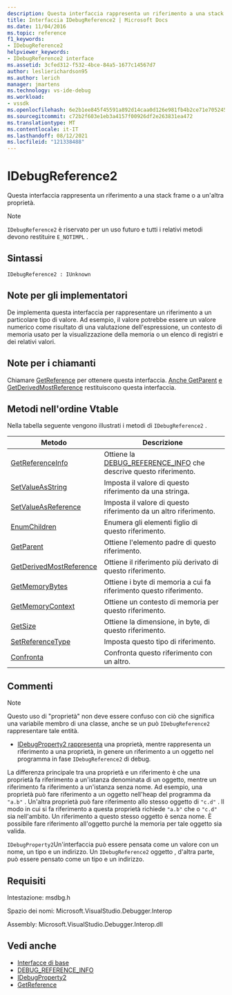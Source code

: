 ```yaml
---
description: Questa interfaccia rappresenta un riferimento a una stack frame o a un'altra proprietà.
title: Interfaccia IDebugReference2 | Microsoft Docs
ms.date: 11/04/2016
ms.topic: reference
f1_keywords:
- IDebugReference2
helpviewer_keywords:
- IDebugReference2 interface
ms.assetid: 3cfed312-f532-4bce-84a5-1677c14567d7
author: leslierichardson95
ms.author: lerich
manager: jmartens
ms.technology: vs-ide-debug
ms.workload:
- vssdk
ms.openlocfilehash: 6e2b1ee845f45591a892d14caa0d126e981fb4b2ce71e70524580370ce4ce2c1
ms.sourcegitcommit: c72b2f603e1eb3a4157f00926df2e263831ea472
ms.translationtype: MT
ms.contentlocale: it-IT
ms.lasthandoff: 08/12/2021
ms.locfileid: "121338488"
---
```

# <a name="idebugreference2"></a>IDebugReference2
Questa interfaccia rappresenta un riferimento a una stack frame o a un'altra proprietà.

> [!NOTE]
> `IDebugReference2` è riservato per un uso futuro e tutti i relativi metodi devono restituire `E_NOTIMPL` .

## <a name="syntax"></a>Sintassi

```
IDebugReference2 : IUnknown
```

## <a name="notes-for-implementers"></a>Note per gli implementatori
 De implementa questa interfaccia per rappresentare un riferimento a un particolare tipo di valore. Ad esempio, il valore potrebbe essere un valore numerico come risultato di una valutazione dell'espressione, un contesto di memoria usato per la visualizzazione della memoria o un elenco di registri e dei relativi valori.

## <a name="notes-for-callers"></a>Note per i chiamanti
 Chiamare [GetReference](../../../extensibility/debugger/reference/idebugproperty2-getreference.md) per ottenere questa interfaccia. [Anche GetParent](../../../extensibility/debugger/reference/idebugreference2-getparent.md) [e GetDerivedMostReference](../../../extensibility/debugger/reference/idebugreference2-getderivedmostreference.md) restituiscono questa interfaccia.

## <a name="methods-in-vtable-order"></a>Metodi nell'ordine Vtable
 Nella tabella seguente vengono illustrati i metodi di `IDebugReference2` .

|Metodo|Descrizione|
|------------|-----------------|
|[GetReferenceInfo](../../../extensibility/debugger/reference/idebugreference2-getreferenceinfo.md)|Ottiene la [DEBUG_REFERENCE_INFO](../../../extensibility/debugger/reference/debug-reference-info.md) che descrive questo riferimento.|
|[SetValueAsString](../../../extensibility/debugger/reference/idebugreference2-setvalueasstring.md)|Imposta il valore di questo riferimento da una stringa.|
|[SetValueAsReference](../../../extensibility/debugger/reference/idebugreference2-setvalueasreference.md)|Imposta il valore di questo riferimento da un altro riferimento.|
|[EnumChildren](../../../extensibility/debugger/reference/idebugreference2-enumchildren.md)|Enumera gli elementi figlio di questo riferimento.|
|[GetParent](../../../extensibility/debugger/reference/idebugreference2-getparent.md)|Ottiene l'elemento padre di questo riferimento.|
|[GetDerivedMostReference](../../../extensibility/debugger/reference/idebugreference2-getderivedmostreference.md)|Ottiene il riferimento più derivato di questo riferimento.|
|[GetMemoryBytes](../../../extensibility/debugger/reference/idebugreference2-getmemorybytes.md)|Ottiene i byte di memoria a cui fa riferimento questo riferimento.|
|[GetMemoryContext](../../../extensibility/debugger/reference/idebugreference2-getmemorycontext.md)|Ottiene un contesto di memoria per questo riferimento.|
|[GetSize](../../../extensibility/debugger/reference/idebugreference2-getsize.md)|Ottiene la dimensione, in byte, di questo riferimento.|
|[SetReferenceType](../../../extensibility/debugger/reference/idebugreference2-setreferencetype.md)|Imposta questo tipo di riferimento.|
|[Confronta](../../../extensibility/debugger/reference/idebugreference2-compare.md)|Confronta questo riferimento con un altro.|

## <a name="remarks"></a>Commenti

> [!NOTE]
> Questo uso di "proprietà" non deve essere confuso con ciò che significa una variabile membro di una classe, anche se un può `IDebugReference2` rappresentare tale entità.

- [IDebugProperty2 rappresenta](../../../extensibility/debugger/reference/idebugproperty2.md) una proprietà, mentre rappresenta un riferimento a una proprietà, in genere un riferimento a un oggetto nel programma in fase `IDebugReference2` di debug.

 La differenza principale tra una proprietà e un riferimento è che una proprietà fa riferimento a un'istanza denominata di un oggetto, mentre un riferimento fa riferimento a un'istanza senza nome. Ad esempio, una proprietà può fare riferimento a un oggetto nell'heap del programma da `"a.b"` . Un'altra proprietà può fare riferimento allo stesso oggetto di `"c.d"` . Il modo in cui si fa riferimento a questa proprietà richiede `"a.b"` che o `"c.d"` sia nell'ambito. Un riferimento a questo stesso oggetto è senza nome. È possibile fare riferimento all'oggetto purché la memoria per tale oggetto sia valida.

 `IDebugProperty2`Un'interfaccia può essere pensata come un valore con un nome, un tipo e un indirizzo. Un `IDebugReference2` oggetto , d'altra parte, può essere pensato come un tipo e un indirizzo.

## <a name="requirements"></a>Requisiti
 Intestazione: msdbg.h

 Spazio dei nomi: Microsoft.VisualStudio.Debugger.Interop

 Assembly: Microsoft.VisualStudio.Debugger.Interop.dll

## <a name="see-also"></a>Vedi anche
- [Interfacce di base](../../../extensibility/debugger/reference/core-interfaces.md)
- [DEBUG_REFERENCE_INFO](../../../extensibility/debugger/reference/debug-reference-info.md)
- [IDebugProperty2](../../../extensibility/debugger/reference/idebugproperty2.md)
- [GetReference](../../../extensibility/debugger/reference/idebugproperty2-getreference.md)
